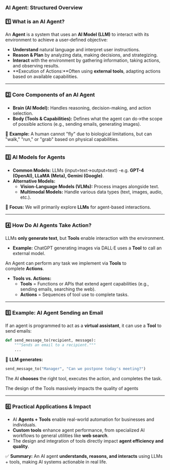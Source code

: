 ### **AI Agent: Structured Overview**

### **1️⃣ What is an AI Agent?**

An **Agent** is a system that uses an **AI Model (LLM)** to interact with its environment to achieve a user-defined objective:

- **Understand** natural language and interpret user instructions.
- **Reason & Plan** by analyzing data, making decisions, and strategizing.
- **Interact** with the environment by gathering information, taking actions, and observing results.
- **Execution of Actions:**Often using **external tools**, adapting actions based on available capabilities.

---

### **2️⃣ Core Components of an AI Agent**

- **Brain (AI Model):** Handles reasoning, decision-making, and action selection.
- **Body (Tools & Capabilities):** Defines what the agent can do→the scope of possible actions (e.g., sending emails, generating images).

🔹 **Example:** A human cannot "fly" due to biological limitations, but can "walk," "run," or "grab" based on physical capabilities.

---

### **3️⃣ AI Models for Agents**

- **Common Models:** LLMs (input=text→output=text) -e.g. **GPT-4 (OpenAI), LLaMA (Meta), Gemini (Google)**.
- **Alternative Models:**
    - **Vision-Language Models (VLMs):** Process images alongside text.
    - **Multimodal Models:** Handle various data types (text, images, audio, etc.).

🔹 **Focus:** We will primarily explore **LLMs** for agent-based interactions.

---

### **4️⃣ How Do AI Agents Take Action?**

LLMs **only generate text**, but **Tools** enable interaction with the environment.

- **Example:** ChatGPT generating images via DALL·E uses a **Tool** to call an external model.

An Agent can perform any task we implement via **Tools** to complete **Actions**.

- **Tools vs. Actions:**
    - **Tools** = Functions or APIs that extend agent capabilities (e.g., sending emails, searching the web).
    - **Actions** = Sequences of tool use to complete tasks.

---

### **5️⃣ Example: AI Agent Sending an Email**

If an agent is programmed to act as a **virtual assistant**, it can use a **Tool** to send emails:

```python
def send_message_to(recipient, message):
    """Sends an email to a recipient."""
    ...
```

🔹 **LLM generates:**

```python
send_message_to("Manager", "Can we postpone today's meeting?")
```

The AI **chooses** the right tool, executes the action, and completes the task.

The design of the Tools massively impacts the quality of agents 

---

### **6️⃣ Practical Applications & Impact**

- AI **Agents + Tools** enable real-world automation for businesses and individuals.
- **Custom tools** enhance agent performance, from specialized AI workflows to general utilities like **web search**.
- The design and integration of tools directly impact **agent efficiency and quality**.

✅ **Summary:** An AI agent **understands, reasons, and interacts** using LLMs + tools, making AI systems actionable in real life.
